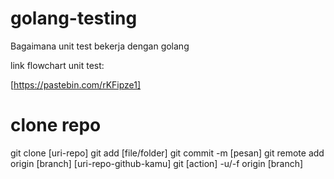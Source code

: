 # golang-testing

Bagaimana unit test bekerja dengan golang

link flowchart unit test:

[https://pastebin.com/rKFipze1]

# clone repo

git clone [uri-repo]
git add [file/folder]
git commit -m [pesan]
git remote add origin [branch] [uri-repo-github-kamu]
git [action] -u/-f origin [branch] 

